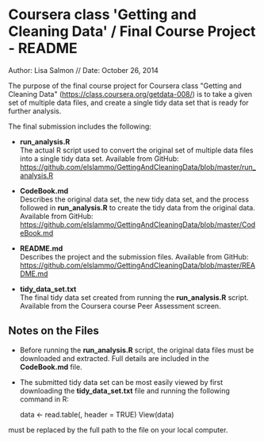 Coursera class 'Getting and Cleaning Data' / Final Course Project - README
===========================================================================
Author: Lisa Salmon  //  Date: October 26, 2014

The purpose of the final course project for Coursera class "Getting and Cleaning Data" (https://class.coursera.org/getdata-008/) is to take a given set of multiple data files, and create a single tidy data set that is ready for further analysis. 

The final submission includes the following:

* __run_analysis.R__  
    The actual R script used to convert the original set of multiple data files into a single tidy data set. Available from GitHub: https://github.com/elslammo/GettingAndCleaningData/blob/master/run_analysis.R 

* __CodeBook.md__  
    Describes the original data set, the new tidy data set, and the process followed in **run_analysis.R** to create the tidy data from the original data. Available from GitHub: https://github.com/elslammo/GettingAndCleaningData/blob/master/CodeBook.md

* __README.md__  
    Describes the project and the submission files. Available from GitHub: https://github.com/elslammo/GettingAndCleaningData/blob/master/README.md

* __tidy\_data\_set.txt__  
    The final tidy data set created from running the **run_analysis.R** script. Available from the Coursera course Peer Assessment screen.
    

Notes on the Files
-------------------
* Before running the **run_analysis.R** script, the original data files must be downloaded and extracted. Full details are included in the **CodeBook.md** file.

* The submitted tidy data set can be most easily viewed by first downloading the **tidy\_data\_set.txt** file  and running the following command in R:

    data <- read.table(<path-to-file>, header = TRUE)
    View(data)

<path-to-file> must be replaced by the full path to the file on your local computer.
